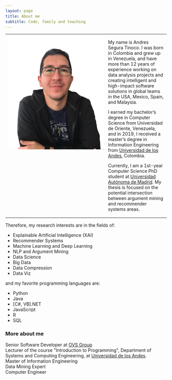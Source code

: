 ```yaml
---
layout: page
title: About me
subtitle: Code, family and teaching
---
```


<table width="100%" border="0">
    <row>
        <td width="300px" style="vertical-align: top;">
            <img alt="Andres Segura Tinoco image" src="https://raw.githubusercontent.com/ansegura7/ansegura7.github.io/master/img/avatar-icon-ast.png" >
        </td>
        <td style="vertical-align: top;">
            <p>My name is Andres Segura Tinoco. I was born in Colombia and grew up in Venezuela, and have more than 12 years of experience working on data analysis projects and creating intelligent and high-impact software solutions in global teams in the USA, Mexico, Spain, and Malaysia.</p>
            <p>I earned my bachelor’s degree in Computer Science from Universidad de Oriente, Venezuela, and in 2019, I received a master’s degree in Information Engineering from <a href="https://sistemas.uniandes.edu.co/es/mine" target="_blank">Universidad de los Andes</a>, Colombia.</p>
            <p>Currently, I am a 1st-year Computer Science PhD student at <a href="http://www.uam.es/EscuelaDoctorado/Programa-de-Doctorado-en-Ingenier%C3%ADa-Inform%C3%A1tica-/1446711329597.htm?language=en_GB&nDept=2&pid=1446711296967&pidDept=1446711297278" target="_blank">Universidad Autónoma de Madrid</a>. My thesis is focused on the potential intersection between argument mining and recommender systems areas.</p>
        </td>
    </row>
</table>

Therefore, my research interests are in the fields of:
- Explainable Artificial Intelligence (XAI)
- Recommender Systems
- Machine Learning and Deep Learning
- NLP and Argument Mining
- Data Science
- Big Data
- Data Compression
- Data Viz

and my favorite programming languages are:
- Python
- Java
- \[C#, VB\].NET
- JavaScript
- R
- SQL

### More about me

Senior Software Developer at <a href="http://ovsgroup.com/" target="_blank">OVS Group</a>  
Lecturer of the course "Introduction to Programming", Department of Systems and Computing Engineering, at <a href="https://uniandes.edu.co/" target="_blank">Universidad de los Andes</a>.  
Master of Information Engineering  
Data Mining Expert  
Computer Engineer
